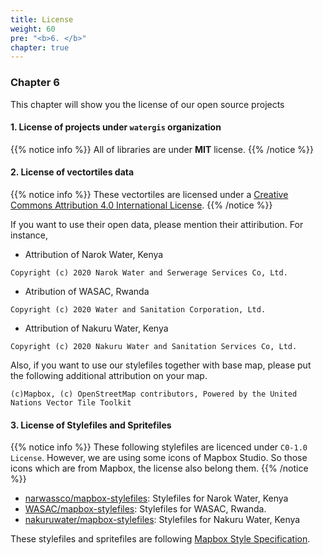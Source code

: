 ```yaml
---
title: License
weight: 60
pre: "<b>6. </b>"
chapter: true
---
```


### Chapter 6

This chapter will show you the license of our open source projects

#### 1. License of projects under `watergis` organization
{{% notice info %}}
All of libraries are under **MIT** license.
{{% /notice %}}

#### 2. License of vectortiles data
{{% notice info %}}
These vectortiles are licensed under a [Creative Commons Attribution 4.0 International
License](http://creativecommons.org/licenses/by/4.0/).
{{% /notice %}}

If you want to use their open data, please mention their attiribution. For instance,

- Attribution of Narok Water, Kenya
```
Copyright (c) 2020 Narok Water and Serwerage Services Co, Ltd.
```
- Atribution of WASAC, Rwanda
```
Copyright (c) 2020 Water and Sanitation Corporation, Ltd.
```
- Attribution of Nakuru Water, Kenya
```
Copyright (c) 2020 Nakuru Water and Sanitation Services Co, Ltd.
```

Also, if you want to use our stylefiles together with base map, please put the following additional attribution on your map.

```
(c)Mapbox, (c) OpenStreetMap contributors, Powered by the United Nations Vector Tile Toolkit
```

#### 3. License of Stylefiles and Spritefiles
{{% notice info %}}
These following stylefiles are licenced under `C0-1.0 License`. However, we are using some icons of Mapbox Studio. So those icons which are from Mapbox, the license also belong them.
{{% /notice %}}

- [narwassco/mapbox-stylefiles](https://github.com/narwassco/mapbox-stylefiles): Stylefiles for Narok Water, Kenya
- [WASAC/mapbox-stylefiles](https://github.com/WASAC/mapbox-stylefiles): Stylefiles for WASAC, Rwanda.
- [nakuruwater/mapbox-stylefiles](https://github.com/nakuruwater/mapbox-stylefiles): Stylefiles for Nakuru Water, Kenya

These stylefiles and spritefiles are following [Mapbox Style Specification](https://docs.mapbox.com/mapbox-gl-js/style-spec/).